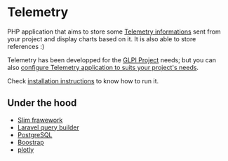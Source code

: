 # Telemetry

PHP application that aims to store some [Telemetry informations](https://glpi-project.github.io/telemetry) sent from your project and display charts based on it.
It is also able to store references :)

Telemetry has been developped for the [GLPI Project](http://glpi-project.org/) needs; but you can also [configure Telemetry application to suits your project's needs](https://glpi-project.github.io/telemetry/project.html).

Check [installation instructions](https://glpi-project.github.io/telemetry/install.html) to know how to run it.

## Under the hood

* [Slim frawework](https://slimframework.com/)
* [Laravel query builder](https://laravel.com/docs/5.5/queries)
* [PostgreSQL](https://www.postgresql.org/)
* [Boostrap](https://getbootstrap.com/)
* [plotly](https://plot.ly/javascript/)
